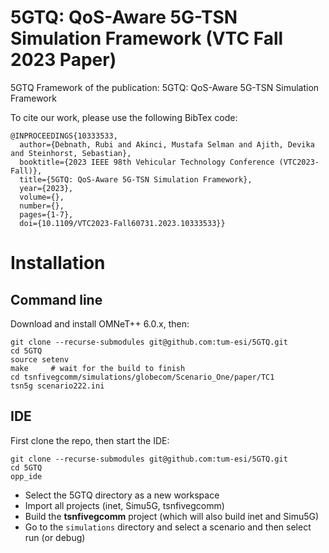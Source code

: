 # 5GTQ: QoS-Aware 5G-TSN Simulation Framework (VTC Fall 2023 Paper)

5GTQ Framework of the publication: 5GTQ: QoS-Aware 5G-TSN Simulation Framework

To cite our work, please use the following BibTex code:

```
@INPROCEEDINGS{10333533,
  author={Debnath, Rubi and Akinci, Mustafa Selman and Ajith, Devika and Steinhorst, Sebastian},
  booktitle={2023 IEEE 98th Vehicular Technology Conference (VTC2023-Fall)}, 
  title={5GTQ: QoS-Aware 5G-TSN Simulation Framework}, 
  year={2023},
  volume={},
  number={},
  pages={1-7},
  doi={10.1109/VTC2023-Fall60731.2023.10333533}}
```
# Installation

## Command line

Download and install OMNeT++ 6.0.x, then:

    git clone --recurse-submodules git@github.com:tum-esi/5GTQ.git
    cd 5GTQ
    source setenv
    make     # wait for the build to finish
    cd tsnfivegcomm/simulations/globecom/Scenario_One/paper/TC1
    tsn5g scenario222.ini

## IDE

First clone the repo, then start the IDE:

    git clone --recurse-submodules git@github.com:tum-esi/5GTQ.git
    cd 5GTQ
    opp_ide

- Select the 5GTQ directory as a new workspace
- Import all projects (inet, Simu5G, tsnfivegcomm)
- Build the **tsnfivegcomm** project (which will also build inet and Simu5G)
- Go to the `simulations` directory and select a scenario and then select run (or debug)




